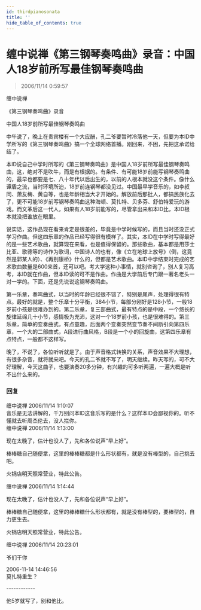 ```yaml
---
id: thirdpianosonata
title: ''
hide_table_of_contents: true
---
```


# 缠中说禅《第三钢琴奏鸣曲》录音：中国人18岁前所写最佳钢琴奏鸣曲

> 2006/11/14 0:59:57

<div style={{color: '#FF0000', fontWeight: 'bold', fontSize: 'xx-large', lineHeight: '130%', textAlign: 'center', marginBottom: '20px'}}>

缠中说禅
 
《第三钢琴奏鸣曲》录音
</div>

<div style={{color: '#FF0000', fontWeight: 'bold', fontSize: 'x-large', lineHeight: '180%', textAlign: 'center', marginBottom: '20px'}}> 
中国人18岁前所写最佳钢琴奏鸣曲
</div>

中午说了，晚上在贵宾楼有一个大应酬，孔二爷要暂时冷落他一天，但要为本ID中学所写的《第三钢琴奏鸣曲》搞一个全球网络首播。刚回来，不困，先把这承诺给结了。

本ID说自己中学时所写的《第三钢琴奏鸣曲》是中国人18岁前所写最佳钢琴奏鸣曲，这，绝对不是吹牛，而是有根据的。有条件、有可能18岁前能写钢琴奏鸣曲的，最早也都要是七、八十年代以后出生的，以前的人根本就没这个条件。像什么谭盾之流，当时环境所迫，18岁前连钢琴都没见过。中国最早学音乐的，如李叔同、萧友梅、黄自等，也是年龄相当大才开始的。解放前后那批人，都搞民族化去了，更不可能18岁前写钢琴奏鸣曲这种海顿、莫扎特、贝多芬、舒伯特爱玩的游戏。而文革后这一代人，如果有人18岁前能写的，尽管拿出来和本ID比，本ID根本就没把谁放在眼里。

说实话，这作品现在看来肯定是很差的，毕竟是中学时候写的，而且当时还没正式学习作曲。但这四乐章的作品已经写得很有模样了。其实，本ID在中学时写得最好的是一些艺术歌曲，就算现在来看，也是值得保留的。那些歌曲，基本都是用莎士比亚、歌德等的诗作为歌词，中国诗人的也有，像《立在地球上放号》（倒，这竟然是郭某人的）、《再别康桥》什么的，但都是艺术歌曲。本ID中学结束时完成的艺术歌曲数量是600来首，还可以吧。考大学这种小事情，就别咨询了，别人复习高考，本ID就在作曲，但本ID读的可不是作曲。作曲是大学前后专门跟一著名老头一对一学的。下面，还是先说说这钢琴奏鸣曲。

第一乐章，奏鸣曲式，以当时的年龄已经很不错了，特别是尾声，处理得很有特点。最好的就是，整个乐章十分平衡，384小节，每部分刚好是128小节，一般18岁前小孩是很难办到的。第二乐章，复三部曲式，最有特点的是中段，一个悠长的旋律延绵几十小节，感情极为充沛，这对一个18岁前小孩，也是很难得的。第三乐章，简单的变奏曲式，有点童趣，后面两个变奏突然变节奏不间断引向第四乐章，一个大的二部曲式，A段进行曲风格，B段是一个小的回旋曲，这第四乐章有点特点，一般都不这样写。

晚了，不说了，各位听听就是了。由于声音格式转换的关系，声音效果不大理想，有很多杂音，就将就来吧。今天的孔二爷就不写了，明天继续。昨天写的，可不大好理解，今天这曲子，也要演奏20多分钟，有兴趣的可多听两遍，一遍大概是听不出什么来的。

### 回复

<div class='blog-comment'>
<span class='blog-comment-chan'>缠中说禅</span> 2006/11/14 1:10:07<br/>
音乐是无法讲解的，千万别问本ID这音乐写的是什么？这样本ID会鄙视你的。听不懂就去听周杰伦去，没人拦你。
</div>

<div class='blog-comment'>
<span class='blog-comment-chan'>缠中说禅</span> 2006/11/14 1:13:00<br/>

现在太晚了，估计也没人了，先和各位说声“早上好”。

棒棒糖自己随便拿，这里的棒棒糖都是什么形状都有，就是没有棒型的，自己挑去吧。

火锅店明天照常营业，特此公告。
</div>

<div class='blog-comment'>
<span class='blog-comment-chan'>缠中说禅</span> 2006/11/14 1:14:44<br/>

现在太晚了，估计也没人了，先和各位说声“早上好”。

棒棒糖自己随便拿，这里的棒棒糖什么形状都有，就是没有棒型的，要棒型的，自力更生去。

火锅店明天照常营业，特此公告。
</div>

<div class='blog-comment'>
<span class='blog-comment-chan'>缠中说禅</span> 2006/11/14 20:23:01<br/>

爷们干你 

 
2006-11-14 14:46:56 <br/>
莫扎特重生？ 
 

------------<br/>

他5岁就写了，别和他比。
</div>